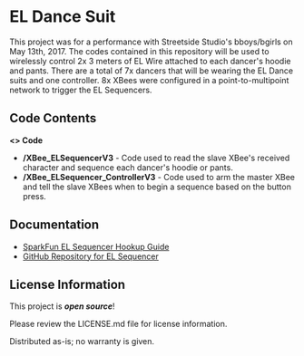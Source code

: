 EL Dance Suit
==============

This project was for a performance with Streetside Studio's bboys/bgirls on May 13th, 2017. The codes contained in this repository will be used to wirelessly control 2x 3 meters of EL Wire attached to each dancer's hoodie and pants. There are a total of 7x dancers that will be wearing the EL Dance suits and one controller. 8x XBees were configured in a point-to-multipoint network to trigger the EL Sequencers.

Code Contents
-------------------
**<> Code**
- **/XBee_ELSequencerV3** - Code used to read the slave XBee's received character and sequence each dancer's hoodie or pants.
- **/XBee_ELSequencer_ControllerV3** - Code used to arm the master XBee and tell the slave XBees when to begin a sequence based on the button press.

Documentation
-------------------

* [SparkFun EL Sequencer Hookup Guide](https://learn.sparkfun.com/tutorials/el-sequencerescudo-dos-hookup-guide)
* [GitHub Repository for EL Sequencer](https://github.com/sparkfun/EL_Sequencer/tree/master)


License Information
-------------------

This project is _**open source**_! 

Please review the LICENSE.md file for license information. 

Distributed as-is; no warranty is given.
